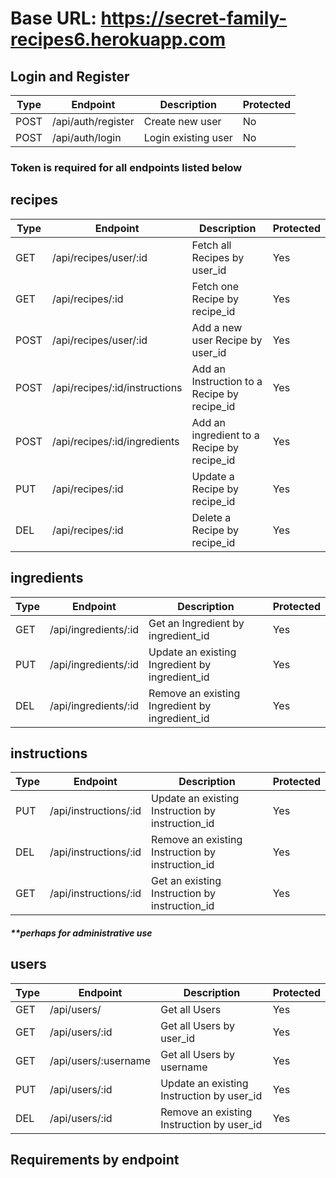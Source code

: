 # Base URL: https://secret-family-recipes6.herokuapp.com

## Login and Register 
| Type      | Endpoint           | Description          | Protected |
| ------    | ----------------   | ------------------   | ----------|
| POST      | /api/auth/register | Create new user      | No              
| POST      | /api/auth/login    | Login existing user  | No           

### Token is required for all endpoints listed below

## recipes
| Type      | Endpoint                      | Description                     | Protected|
| ------    | ----------------              | ------------------------        | ---------|
|GET	    |/api/recipes/user/:id	        | Fetch all Recipes by user_id	                |Yes
|GET	    |/api/recipes/:id	            | Fetch one Recipe by recipe_id	                |Yes
|POST   	|/api/recipes/user/:id	        | Add a new user Recipe by user_id	            |Yes
|POST	    |/api/recipes/:id/instructions	|Add an Instruction to a Recipe by recipe_id	|Yes
|POST	    |/api/recipes/:id/ingredients	|Add an ingredient to a Recipe by recipe_id	    |Yes
|PUT	    |/api/recipes/:id	            |Update a Recipe by recipe_id	                |Yes
|DEL	    |/api/recipes/:id	            |Delete a Recipe by recipe_id	                |Yes

## ingredients
| Type   | Endpoint         | Description                     | Protected                       |
| ------ | ---------------- | ------------------------        | ----------------------------- |
|GET	|/api/ingredients/:id	|Get an Ingredient by ingredient_id	                |Yes
|PUT	|/api/ingredients/:id	|Update an existing Ingredient by ingredient_id	    |Yes
|DEL	|/api/ingredients/:id	|Remove an existing Ingredient by ingredient_id	    |Yes

## instructions
| Type   | Endpoint         | Description                     | Protected                       |
| ------ | ---------------- | ------------------------        | ----------------------------- |
|PUT	|/api/instructions/:id	|Update an existing Instruction by instruction_id	|Yes
|DEL	|/api/instructions/:id	|Remove an existing Instruction by instruction_id	|Yes
|GET	|/api/instructions/:id	|Get an existing Instruction by instruction_id	    |Yes

##### **perhaps for administrative use
## users 

| Type   | Endpoint         | Description                     | Protected                       |
| ------ | ---------------- | ------------------------        | ----------------------------- |
|GET	|/api/users/	        |Get all Users	                            |Yes
|GET	|/api/users/:id	|       Get all Users by user_id	                |Yes
|GET	|/api/users/:username	|Get all Users by username	                |Yes
|PUT	|/api/users/:id	        |Update an existing Instruction by user_id	|Yes
|DEL	|/api/users/:id	        |Remove an existing Instruction by user_id	|Yes

## Requirements by endpoint

